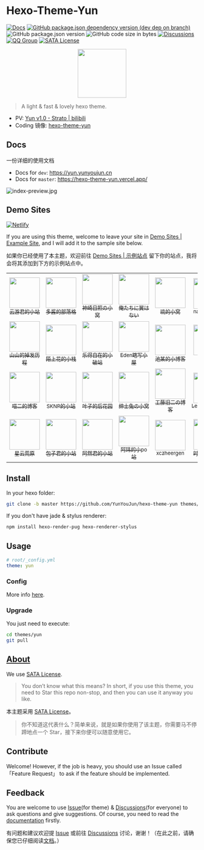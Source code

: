 # Hexo-Theme-Yun

[![Docs](https://github.com/YunYouJun/hexo-theme-yun/workflows/docs/badge.svg)](https://yun.yunyoujun.cn)
[![GitHub package.json dependency version (dev dep on branch)](https://img.shields.io/github/package-json/dependency-version/YunYouJun/yunyoujun.github.io/hexo/hexo?logo=hexo)](https://hexo.io)
![GitHub package.json version](https://img.shields.io/github/package-json/v/YunYouJun/hexo-theme-yun)
![GitHub code size in bytes](https://img.shields.io/github/languages/code-size/YunYouJun/hexo-theme-yun?logo=vs-code)
[![Discussions](https://img.shields.io/badge/chat-discussions-9cf)](https://github.com/YunYouJun/hexo-theme-yun/discussions)
[![QQ Group](https://img.shields.io/badge/QQ%20Group-1050458482-12B7F5?logo=tencent-qq)](https://qm.qq.com/cgi-bin/qm/qr?k=kZJzggTTCf4SpvEQ8lXWoi5ZjhAx0ILZ&jump_from=webapi)
[![SATA License](https://img.shields.io/badge/license-SATA-green.svg)](https://github.com/zTrix/sata-license)

<p align="center">
  <img width="128" src="docs/.vuepress/public/logo.gif">
</p>

> A light & fast & lovely hexo theme.

- PV: [Yun v1.0 - Strato | bilibili](https://www.bilibili.com/video/BV17t4y1S7tz)
- Coding 镜像: [hexo-theme-yun](https://yunyoujun.coding.net/public/hexo-theme-yun/hexo-theme-yun/git/files)

## Docs

一份详细的使用文档

- Docs for `dev`: <https://yun.yunyoujun.cn>
- Docs for `master`: <https://hexo-theme-yun.vercel.app/>

![index-preview.jpg](./docs/.vuepress/public/images/index-preview.jpg)

## Demo Sites

[![Netlify](https://img.shields.io/netlify/4acb3c9b-fbcd-488e-be70-18942eb2669f?logo=netlify)](https://yunyoujun.netlify.app)

If you are using this theme, welcome to leave your site in [Demo Sites | Example Site](https://github.com/YunYouJun/hexo-theme-yun/issues/3), and I will add it to the sample site below.

如果你已经使用了本主题，欢迎前往 [Demo Sites | 示例站点](https://github.com/YunYouJun/hexo-theme-yun/issues/3) 留下你的站点，我将会将其添加到下方的示例站点中。

<!-- demo-sites:start -->
<!-- prettier-ignore-start -->
<!-- markdownlint-disable -->
<table align="center">
  <tr align="center">
    <td>
      <a href="https://www.yunyoujun.cn" target="_blank">
        <img width="80px" src="https://www.yunyoujun.cn/images/avatar.jpg" />
        <br />
        <sub title="希望能成为一个有趣的人">云游君的小站</sub>
      </a>
    </td>
    <td>
      <a href="https://ddindex.github.io/" target="_blank">
        <img width="80px" src="https://ddindex.github.io/images/avatar.jpg" />
        <br />
        <sub title="双手抓楼上的大胸">多酱的部落格</sub>
      </a>
    </td>
    <td>
      <a href="https://blog.sernikki.cn/" target="_blank">
        <img width="80px" src="https://blog.sernikki.cn/amiya.jpg" />
        <br />
        <sub title="有瑕人无玉">神崎日照の小窝</sub>
      </a>
    </td>
    <td>
      <a href="https://spreadwings-sky.github.io/" target="_blank">
        <img width="80px" src="https://spreadwings-sky.github.io/images/avatar.png" />
        <br />
        <sub title="希望能成为一个有趣的人">俺たちに翼はない</sub>
      </a>
    </td>
    <td>
      <a href="https://hellsakura.github.io/" target="_blank">
        <img width="80px" src="https://hellsakura.github.io/images/avatar.jpg" />
        <br />
        <sub title="我只是一条咸鱼">琉的小窝</sub>
      </a>
    </td>
    <td>
      <a href="https://nancheng58.github.io/" target="_blank">
        <img width="80px" src="https://nancheng58.github.io/images/nancheng58.jpg" />
        <br />
        <sub title="我好菜啊啊啊啊啊">nancheng58</sub>
      </a>
    </td>
    <td>
      <a href="https://alexzou14.github.io/" target="_blank">
        <img width="80px" src="https://cdn.jsdelivr.net/gh/AlexZou14/CDN/img/touxiang.jpg" />
        <br />
        <sub title="笔记记录，自我激励">秩同道合的博客</sub>
      </a>
    </td>
    <td>
      <a href="http://www.romastar.cn/" target="_blank">
        <img width="80px" src="https://personalblog-1301685299.cos.ap-nanjing.myqcloud.com/MyBlog-Images/Personal-Info/Avatar.jpg" />
        <br />
        <sub title="记录我的生活经历以及学习历程~~">柠檬君的小站</sub>
      </a>
    </td>
  </tr>
  <tr align="center">
    <td>
      <a href="https://www.kumybryce.work" target="_blank">
        <img width="80px" src="https://kumybryce.gitee.io/myblog/img/favicon.png" />
        <br />
        <sub title="努力一点，再努力一点">山山的掉发历程</sub>
      </a>
    </td>
    <td>
      <a href="https://hexo.cool" target="_blank">
        <img width="80px" src="https://cdn.jsdelivr.net/gh/imoshanghua/file/img/avatar.jpg" />
        <br />
        <sub title="待我熬尽一日苦，喂你一口甜！">陌上花的小栈</sub>
      </a>
    </td>
    <td>
      <a href="https://copur.xyz/" target="_blank">
        <img width="80px" src="https://q1.qlogo.cn/g?b=qq&nk=1935576264&s=100" />
        <br />
        <sub title="乐得自在的小破站">乐得自在的小破站</sub>
      </a>
    </td>
    <td>
      <a href="https://EdenJohnson2006.Github.io" target="_blank">
        <img width="80px" src="https://cdn.jsdelivr.net/gh/MEMZSONBILI/PicGoBed@master/images/20200625174516.jpg" />
        <br />
        <sub title="希望能成为一个有趣的人">Eden瞎写小屋</sub>
      </a>
    </td>
    <td>
      <a href="https://chitang233.github.io/" target="_blank">
        <img width="80px" src="https://s1.ax1x.com/2020/06/27/N63K8e.jpg" />
        <br />
        <sub title="只是一个普通的初中生罢了">池某的小博客</sub>
      </a>
    </td>
    <td>
      <a href="https://xmuli.tech" target="_blank">
        <img width="80px" src="https://cdn.jsdelivr.net/gh/xmuli/xmuliPic@pic/2020/xmuli_yj_256px.png" />
        <br />
        <sub title="偕臧">偕臧</sub>
      </a>
    </td>
    <td>
      <a href="https://www.rogeroger.net" target="_blank">
        <img width="80px" src="https://rogeroger.oss-cn-beijing.aliyuncs.com/img/rogeryu.jpeg" />
        <br />
        <sub title="啊啊啊啊啊啊啊啊">ROGEROGER</sub>
      </a>
    </td>
    <td>
      <a href="https://leostudiooo.github.io" target="_blank">
        <img width="80px" src="https://avatars0.githubusercontent.com/u/35419343" />
        <br />
        <sub title="恰同学少年，风华正茂；书生意气，挥斥方遒。">LeoStudio</sub>
      </a>
    </td>
  </tr>
  <tr align="center">
    <td>
      <a href="https://www.meow-2.com/" target="_blank">
        <img width="80px" src="https://cdn.jsdelivr.net/gh/Meow-2/cdn/source/avatar.jpg" />
        <br />
        <sub title="你好！">喵二的博客</sub>
      </a>
    </td>
    <td>
      <a href="https://sknplz.xyz/" target="_blank">
        <img width="80px" src="https://cdn.jsdelivr.net/gh/Sknp1006/cdn@master/img/albums/arknights_Skadi/024.png" />
        <br />
        <sub title="莫道君行早，更有早行人">SKNP的小站</sub>
      </a>
    </td>
    <td>
      <a href="https://misaka-9936.github.io" target="_blank">
        <img width="80px" src="https://misaka-9936.github.io/images/avatar/avatar.jpg" />
        <br />
        <sub title="后花园是自己精心培育的，大部分时候是给自己看的，不过如果有行人能够驻足欣赏，我也会很开心的！">叶子的后花园</sub>
      </a>
    </td>
    <td>
      <a href="https://gentrabbit.moe/" target="_blank">
        <img width="80px" src="https://gentrabbit.moe/images/avatar.jpg" />
        <br />
        <sub title="To live, but not to exist.">绅士兔の小窝</sub>
      </a>
    </td>
    <td>
      <a href="http://huang_zhao.gitee.io/task/" target="_blank">
        <img width="80px" src="http://huang_zhao.gitee.io/task/Yun.png" />
        <br />
        <sub title="Python 是世界上最好的语言">工藤旧二の博客</sub>
      </a>
    </td>
    <td>
      <a href="https://leiblog.wang" target="_blank">
        <img width="80px" src="https://leiblog.wang/images/avatar_1.jpg" />
        <br />
        <sub title="The warehouse of LeiWang1999">LeiWang1999</sub>
      </a>
    </td>
    <td>
      <a href="https://miaoermua.github.io/" target="_blank">
        <img width="80px" src="https://cdn.jsdelivr.net/gh/miaoermua/miaoermua.github.io@latest/logo/weblogo.png" />
        <br />
        <sub title="喜欢分享一些东西 ୧(﹒ ᴗ﹒ )୨">喵二の小博客</sub>
      </a>
    </td>
    <td>
      <a href="https://www.blog.yln956.top/" target="_blank">
        <img width="80px" src="https://www.blog.yln956.top/images/tou.jpg" />
        <br />
        <sub title="梦想是什么，梦想是现实的延续；现实是什么，现实是梦想的终结。">yln's blog</sub>
      </a>
    </td>
  </tr>
  <tr align="center">
    <td>
      <a href="http://wasteland.wifikun.top" target="_blank">
        <img width="80px" src="http://wasteland.wifikun.top/images/avatar.jpg" />
        <br />
        <sub title="Heaven and earth, my guiding star.">星云荒原</sub>
      </a>
    </td>
    <td>
      <a href="https://darksheep.xyz" target="_blank">
        <img width="80px" src="https://darksheep.xyz/images/avatar.jpg" />
        <br />
        <sub title="蹲一蹲">包子君的小站</sub>
      </a>
    </td>
    <td>
      <a href="https://www.aranne.me" target="_blank">
        <img width="80px" src="https://www.aranne.me/avatar.png" />
        <br />
        <sub title="要永远热爱生活呀">阿然君的小站</sub>
      </a>
    </td>
    <td>
      <a href="https://willian588.github.io/" target="_blank">
        <img width="80px" src="https://willian588.github.io/shadiao.png" />
        <br />
        <sub title="路漫漫其修远兮，吾将上下而求索">阿玮的小po站</sub>
      </a>
    </td>
    <td>
      <a href="http://www.xczheergen.com/" target="_blank">
        <img width="80px" src="https://cdn.jsdelivr.net/gh/xczheergen/CDN/images/avatar.jpg" />
        <br />
        <sub title="感谢云游君提供的主题哦">xczheergen</sub>
      </a>
    </td>
    <td>
      <a href="https://www.eevee.fun/" target="_blank">
        <img width="80px" src="https://www.eevee.fun/touxiang.jpg" />
        <br />
        <sub title="祝家人们天天开心，天天快乐就OK了。">时前进的小站</sub>
      </a>
    </td>
    <td>
      <a href="https://assistest.github.io/" target="_blank">
        <img width="80px" src="https://s.im5i.com/2021/04/03/WKnMF.jpg" />
        <br />
        <sub title="山有木兮木有枝,心悦君兮君不知。">林森森</sub>
      </a>
    </td>
    <td>
      <a href="https://blog.mle.moe/" target="_blank">
        <img width="80px" src="https://blog.mle.moe/images/girl.jpeg" />
        <br />
        <sub title="ヾ(❀╹◡╹)ﾉ~">MleMoe</sub>
      </a>
    </td>
  </tr>
</table>
<!-- markdownlint-restore -->
<!-- prettier-ignore-end -->
<!-- demo-sites:end -->

## Install

In your hexo folder:

```sh
git clone -b master https://github.com/YunYouJun/hexo-theme-yun themes/yun
```

If you don't have jade & stylus renderer:

```sh
npm install hexo-render-pug hexo-renderer-stylus
```

## Usage

```yaml
# root/_config.yml
theme: yun
```

### Config

More info [here](https://yun.yunyoujun.cn/guide/config.html).

### Upgrade

You just need to execute:

```sh
cd themes/yun
git pull
```

## [About](https://yun.yunyoujun.cn/guide/about.html)

We use [SATA License](https://github.com/zTrix/sata-license).

> You don’t know what this means? In short, if you use this theme, you need to Star this repo non-stop, and then you can use it anyway you like.

本主题采用 [SATA License](https://github.com/zTrix/sata-license)。

> 你不知道这代表什么？简单来说，就是如果你使用了该主题，你需要马不停蹄地点一个 Star，接下来你便可以随意使用它。

## Contribute

Welcome! However, if the job is heavy, you should use an Issue called 「Feature Request」 to ask if the feature should be implemented.

## Feedback

You are welcome to use [Issue](https://github.com/YunYouJun/hexo-theme-yun/issues)(for theme) & [Discussions](https://github.com/YunYouJun/hexo-theme-yun/discussions)(for everyone) to ask questions and give suggestions.
Of course, you need to read the [documentation](https://yun.yunyoujun.cn/en/) firstly.

有问题和建议欢迎提 [Issue](https://github.com/YunYouJun/hexo-theme-yun/issues) 或前往 [Discussions](https://github.com/YunYouJun/hexo-theme-yun/discussions) 讨论，谢谢！（在此之前，请确保您已仔细阅读[文档](https://yun.yunyoujun.cn)。）
